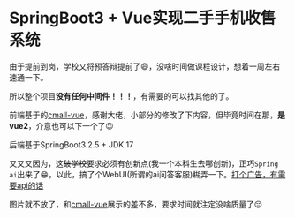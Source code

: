 # SpringBoot3 + Vue实现二手手机收售系统

由于提前到岗，学校又将预答辩提前了😅，没啥时间做课程设计，想着一周左右速通一下。

所以整个项目**没有任何中间件！！！**，有需要的可以找其他的了。

前端基于的[cmall-vue](https://github.com/congz666/cmall-vue/tree/master)，感谢大佬，小部分的修改了下内容，但毕竟时间在那，**是vue2**，介意也可以下一个了😉

后端基于SpringBoot3.2.5 + JDK 17

又又又因为，这~~破学校~~要求必须有创新点(我一个本科生去哪创新)，正巧`Spring ai`出来了😁，以此，搞了个WebUI(所谓的ai问答客服)糊弄一下。[打个广告，有需要api的话](https://www.gptapi.us/register?aff=ni74)

图片就不放了，和[cmall-vue](https://github.com/congz666/cmall-vue/tree/master)展示的差不多，要求时间就注定没啥质量了😔
